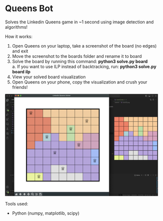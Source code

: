 # Queens Bot

Solves the Linkedin Queens game in ~1 second using image detection and algorithms!

How it works:
 1. Open Queens on your laptop, take a screenshot of the board (no edges) and exit
 2. Move the screenshot to the boards folder and rename it to board
 3. Solve the board by running this command: <strong>python3 solve.py board</strong><br/>
    a. If you want to use ILP instead of backtracking, run: <strong>python3 solve.py board ilp</strong>
 4. View your solved board visualization
 5. Open Queens on your phone, copy the visualization and crush your friends!

<img src="example.png" style="width: 600px" />

Tools used:
 - Python (numpy, matplotlib, scipy)
